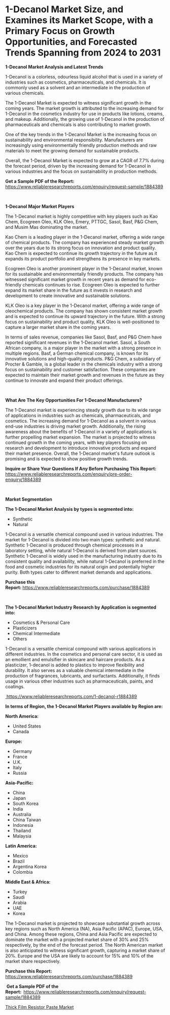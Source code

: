 <p><h1>1-Decanol Market Size, and Examines its Market Scope, with a Primary Focus on Growth Opportunities, and Forecasted Trends Spanning from 2024 to 2031</h1></p><p><strong>1-Decanol Market Analysis and Latest Trends</strong></p>
<p><p>1-Decanol is a colorless, odourless liquid alcohol that is used in a variety of industries such as cosmetics, pharmaceuticals, and chemicals. It is commonly used as a solvent and an intermediate in the production of various chemicals.</p><p>The 1-Decanol Market is expected to witness significant growth in the coming years. The market growth is attributed to the increasing demand for 1-Decanol in the cosmetics industry for use in products like lotions, creams, and makeup. Additionally, the growing use of 1-Decanol in the production of pharmaceuticals and chemicals is also contributing to market growth.</p><p>One of the key trends in the 1-Decanol Market is the increasing focus on sustainability and environmental responsibility. Manufacturers are increasingly using environmentally friendly production methods and raw materials to meet the growing demand for sustainable products.</p><p>Overall, the 1-Decanol Market is expected to grow at a CAGR of 7.7% during the forecast period, driven by the increasing demand for 1-Decanol in various industries and the focus on sustainability in production methods.</p></p>
<p><strong>Get a Sample PDF of the Report:&nbsp;</strong> <a href="https://www.reliableresearchreports.com/enquiry/request-sample/1884389">https://www.reliableresearchreports.com/enquiry/request-sample/1884389</a></p>
<p>&nbsp;</p>
<p><strong>1-Decanol Major Market Players</strong></p>
<p><p>The 1-Decanol market is highly competitive with key players such as Kao Chem, Ecogreen Oleo, KLK Oleo, Emery, PTTGC, Sasol, Basf, P&G Chem, and Musim Mas dominating the market. </p><p>Kao Chem is a leading player in the 1-Decanol market, offering a wide range of chemical products. The company has experienced steady market growth over the years due to its strong focus on innovation and product quality. Kao Chem is expected to continue its growth trajectory in the future as it expands its product portfolio and strengthens its presence in key markets.</p><p>Ecogreen Oleo is another prominent player in the 1-Decanol market, known for its sustainable and environmentally friendly products. The company has witnessed significant market growth in recent years as demand for eco-friendly chemicals continues to rise. Ecogreen Oleo is expected to further expand its market share in the future as it invests in research and development to create innovative and sustainable solutions.</p><p>KLK Oleo is a key player in the 1-Decanol market, offering a wide range of oleochemical products. The company has shown consistent market growth and is expected to continue its upward trajectory in the future. With a strong focus on sustainability and product quality, KLK Oleo is well-positioned to capture a larger market share in the coming years.</p><p>In terms of sales revenue, companies like Sasol, Basf, and P&G Chem have reported significant revenues in the 1-Decanol market. Sasol, a South African company, is a major player in the market with a strong presence in multiple regions. Basf, a German chemical company, is known for its innovative solutions and high-quality products. P&G Chem, a subsidiary of Procter & Gamble, is a global leader in the chemicals industry with a strong focus on sustainability and customer satisfaction. These companies are expected to maintain their market growth and revenues in the future as they continue to innovate and expand their product offerings.</p></p>
<p>&nbsp;</p>
<p><strong>What Are The Key Opportunities For 1-Decanol Manufacturers?</strong></p>
<p><p>The 1-Decanol market is experiencing steady growth due to its wide range of applications in industries such as chemicals, pharmaceuticals, and cosmetics. The increasing demand for 1-Decanol as a solvent in various end-use industries is driving market growth. Additionally, the rising awareness about the benefits of 1-Decanol in a variety of applications is further propelling market expansion. The market is projected to witness continued growth in the coming years, with key players focusing on research and development to introduce innovative products and expand their market presence. Overall, the 1-Decanol market's future outlook is promising and is expected to show positive growth trends.</p></p>
<p><strong>Inquire or Share Your Questions If Any Before Purchasing This Report:</strong> <a href="https://www.reliableresearchreports.com/enquiry/pre-order-enquiry/1884389">https://www.reliableresearchreports.com/enquiry/pre-order-enquiry/1884389</a></p>
<p>&nbsp;</p>
<p><strong>Market Segmentation</strong></p>
<p><strong>The 1-Decanol Market Analysis by types is segmented into:</strong></p>
<p><ul><li>Synthetic</li><li>Natural</li></ul></p>
<p><p>1-Decanol is a versatile chemical compound used in various industries. The market for 1-Decanol is divided into two main types: synthetic and natural. Synthetic 1-Decanol is produced through chemical processes in a laboratory setting, while natural 1-Decanol is derived from plant sources. Synthetic 1-Decanol is widely used in the manufacturing industry due to its consistent quality and availability, while natural 1-Decanol is preferred in the food and cosmetic industries for its natural origin and potentially higher purity. Both types cater to different market demands and applications.</p></p>
<p><strong>Purchase this Report:&nbsp;</strong><a href="https://www.reliableresearchreports.com/purchase/1884389">https://www.reliableresearchreports.com/purchase/1884389</a></p>
<p>&nbsp;</p>
<p><strong>The 1-Decanol Market Industry Research by Application is segmented into:</strong></p>
<p><ul><li>Cosmetics & Personal Care</li><li>Plasticizers</li><li>Chemical Intermediate</li><li>Others</li></ul></p>
<p><p>1-Decanol is a versatile chemical compound with various applications in different industries. In the cosmetics and personal care sector, it is used as an emollient and emulsifier in skincare and haircare products. As a plasticizer, 1-decanol is added to plastics to improve flexibility and durability. It also serves as a valuable chemical intermediate in the production of fragrances, lubricants, and surfactants. Additionally, it finds usage in various other industries such as pharmaceuticals, paints, and coatings.</p></p>
<p><a href="https://www.reliableresearchreports.com/1-decanol-r1884389">&nbsp;https://www.reliableresearchreports.com/1-decanol-r1884389</a></p>
<p><strong>In terms of Region, the 1-Decanol Market Players available by Region are:</strong></p>
<p>
    <p> <strong> North America: </strong>
        <ul>
            <li>United States</li>
            <li>Canada</li>
        </ul>
        </p> 
    <p> <strong> Europe: </strong>
        <ul>
            <li>Germany</li>
            <li>France</li>
            <li>U.K.</li>
            <li>Italy</li>
            <li>Russia</li>
        </ul>
        </p> 
    <p> <strong> Asia-Pacific: </strong>
        <ul>
            <li>China</li>
            <li>Japan</li>
            <li>South Korea</li>
            <li>India</li>
            <li>Australia</li>
            <li>China Taiwan</li>
            <li>Indonesia</li>
            <li>Thailand</li>
            <li>Malaysia</li>
        </ul>
        </p> 
    <p> <strong> Latin America: </strong>
        <ul>
            <li>Mexico</li>
            <li>Brazil</li>
            <li>Argentina Korea</li>
            <li>Colombia</li>
        </ul>
        </p> 
    <p> <strong> Middle East & Africa: </strong>
        <ul>
            <li>Turkey</li>
            <li>Saudi</li>
            <li>Arabia</li>
            <li>UAE</li>
            <li>Korea</li>
        </ul>
    </p>
    </p>
<p><p>The 1-Decanol market is projected to showcase substantial growth across key regions such as North America (NA), Asia Pacific (APAC), Europe, USA, and China. Among these regions, China and Asia Pacific are expected to dominate the market with a projected market share of 30% and 25% respectively, by the end of the forecast period. The North American market is also anticipated to witness significant growth, capturing a market share of 20%. Europe and the USA are likely to account for 15% and 10% of the market share respectively.</p></p>
<p><strong>Purchase this Report: </strong><a href="https://www.reliableresearchreports.com/purchase/1884389">https://www.reliableresearchreports.com/purchase/1884389</a></p>
<p>&nbsp;<strong>Get a Sample PDF of the Report:&nbsp;&nbsp;</strong><a href="https://www.reliableresearchreports.com/enquiry/request-sample/1884389">https://www.reliableresearchreports.com/enquiry/request-sample/1884389</a></p>
<p><strong></strong></p>
<p><p><a href="https://view.publitas.com/reportprime-1/thick-film-resistor-paste-market-investigation-industry-evolution-and-forecast-till-2031/">Thick Film Resistor Paste Market</a></p></p>